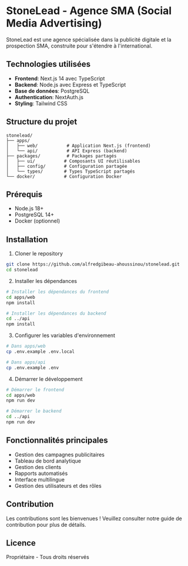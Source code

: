 # StoneLead - Agence SMA (Social Media Advertising)

StoneLead est une agence spécialisée dans la publicité digitale et la prospection SMA, construite pour s'étendre à l'international.

## Technologies utilisées

- **Frontend**: Next.js 14 avec TypeScript
- **Backend**: Node.js avec Express et TypeScript
- **Base de données**: PostgreSQL
- **Authentication**: NextAuth.js
- **Styling**: Tailwind CSS

## Structure du projet

```
stonelead/
├── apps/
│   ├── web/           # Application Next.js (frontend)
│   └── api/           # API Express (backend)
├── packages/          # Packages partagés
│   ├── ui/           # Composants UI réutilisables
│   ├── config/       # Configuration partagée
│   └── types/        # Types TypeScript partagés
└── docker/           # Configuration Docker
```

## Prérequis

- Node.js 18+
- PostgreSQL 14+
- Docker (optionnel)

## Installation

1. Cloner le repository
```bash
git clone https://github.com/alfredgibeau-ahoussinou/stonelead.git
cd stonelead
```

2. Installer les dépendances
```bash
# Installer les dépendances du frontend
cd apps/web
npm install

# Installer les dépendances du backend
cd ../api
npm install
```

3. Configurer les variables d'environnement
```bash
# Dans apps/web
cp .env.example .env.local

# Dans apps/api
cp .env.example .env
```

4. Démarrer le développement
```bash
# Démarrer le frontend
cd apps/web
npm run dev

# Démarrer le backend
cd ../api
npm run dev
```

## Fonctionnalités principales

- Gestion des campagnes publicitaires
- Tableau de bord analytique
- Gestion des clients
- Rapports automatisés
- Interface multilingue
- Gestion des utilisateurs et des rôles

## Contribution

Les contributions sont les bienvenues ! Veuillez consulter notre guide de contribution pour plus de détails.

## Licence

Propriétaire - Tous droits réservés